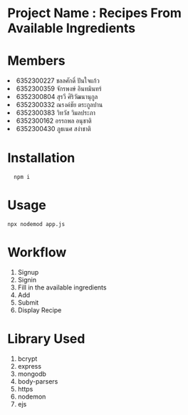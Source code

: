 # Project Name : Recipes From Available Ingredients

<h1>Members</h1>
      <li>6352300227 ชลลศักดิ์ ปันใจแก้ว</li>
      <li>6352300359 จักรพงษ์ อินทมินทร์</li>
      <li>6352300804 สุรวี ศิริวัฒนานุกูล</li>
      <li>6352300332 ณรงค์ชัย ตระกูลปาน</li>
      <li>6352300383 วิทวัส วิมลประภา</li>
      <li>6352300162 อรรถพล อนุชาติ</li>
      <li>6352300430 ภูธเนศ สง่าชาติ</li>
 
<h1>Installation</h1> 


      npm i
  
  
<h1>Usage</h1>


    npx nodemod app.js
 
<h1>Workflow</h1>
<ol>
    <li>Signup</li>
    <li>Signin</li>
    <li>Fill in the available ingredients</li>
    <li>Add</li>
    <li>Submit</li>
    <li>Display Recipe</li>
</ol>  
<h1>Library Used</h1>
<ol>
     <li>bcrypt</li>
     <li>express</li>
     <li>mongodb</li>
     <li>body-parsers</li>
     <li>https</li>
     <li>nodemon</li>
     <li>ejs</li>
</ol>
